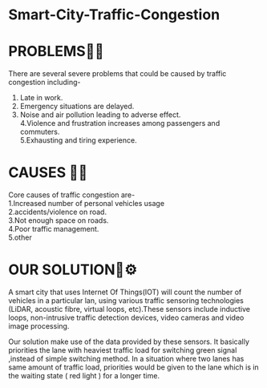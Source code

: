 # Smart-City-Traffic-Congestion

# PROBLEMS🤷‍♀️

There are several severe problems that could be caused by traffic 
congestion including-<br>
1. Late in work.<br>
2. Emergency situations are delayed.<br>
3. Noise and air pollution leading to adverse effect.<br>
4.Violence and frustration increases among passengers and commuters.<br>
5.Exhausting and tiring experience.<br>


# CAUSES 🤷‍♀️
Core causes of traffic congestion are-<br>
1.Increased number of personal vehicles usage<br>
2.accidents/violence on road.<br>
3.Not enough space on roads.<br>
4.Poor traffic management.<br>
5.other


# OUR SOLUTION🔧⚙

A smart city that uses Internet Of Things(IOT) will count the number of vehicles in a particular lan, using various traffic sensoring technologies (LiDAR, acoustic fibre, virtual loops, etc).These sensors include inductive loops, non-intrusive traffic detection devices, video cameras and video image processing.

Our solution make use of the data provided by these sensors. It basically priorities the lane with heaviest traffic load for switching green signal ,instead of simple switching method. In  a situation where two lanes has same amount of traffic load, priorities would be given to the lane which is in the waiting state ( red light ) for a longer time. 




